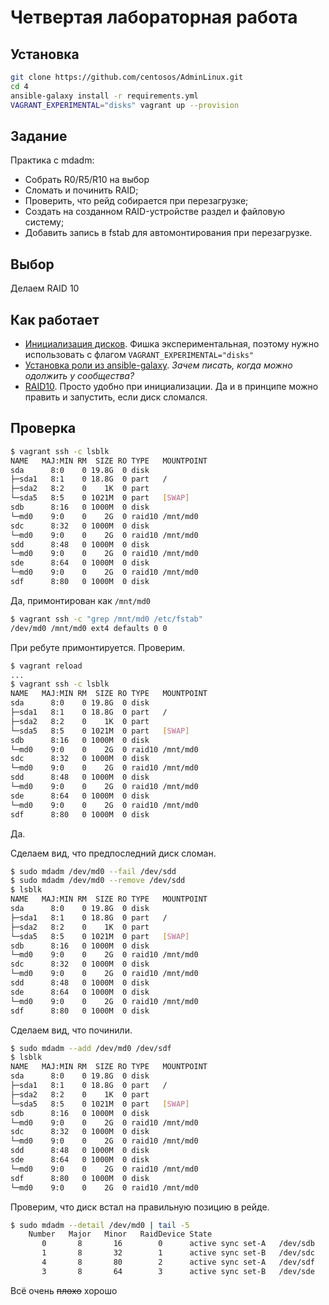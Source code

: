 # Четвертая лабораторная работа

## Установка

```bash
git clone https://github.com/centosos/AdminLinux.git
cd 4
ansible-galaxy install -r requirements.yml
VAGRANT_EXPERIMENTAL="disks" vagrant up --provision
```

## Задание

Практика с mdadm:

- Cобрать R0/R5/R10 на выбор
- Сломать и починить RAID;
- Проверить, что рейд собирается при перезагрузке;
- Cоздать на созданном RAID-устройстве раздел и файловую систему;
- Добавить запись в fstab для автомонтирования при перезагрузке.

## Выбор

Делаем RAID 10

## Как работает

- [Инициализация дисков](https://github.com/centosos/AdminLinux/blob/master/4/Vagrantfile#L8-L15).
Фишка экспериментальная, поэтому нужно использовать с флагом `VAGRANT_EXPERIMENTAL="disks"`
- [Установка роли из ansible-galaxy](https://github.com/centosos/AdminLinux/blob/master/4/requirements.yml).
*Зачем писать, когда можно одолжить у сообщества?*
- [RAID10](https://github.com/centosos/AdminLinux/blob/master/4/playbook.yml#L11-L24).
Просто удобно при инициализации. Да и в принципе можно править и запустить, если диск сломался.

## Проверка

```bash
$ vagrant ssh -c lsblk
NAME   MAJ:MIN RM  SIZE RO TYPE   MOUNTPOINT
sda      8:0    0 19.8G  0 disk
├─sda1   8:1    0 18.8G  0 part   /
├─sda2   8:2    0    1K  0 part
└─sda5   8:5    0 1021M  0 part   [SWAP]
sdb      8:16   0 1000M  0 disk
└─md0    9:0    0    2G  0 raid10 /mnt/md0
sdc      8:32   0 1000M  0 disk
└─md0    9:0    0    2G  0 raid10 /mnt/md0
sdd      8:48   0 1000M  0 disk
└─md0    9:0    0    2G  0 raid10 /mnt/md0
sde      8:64   0 1000M  0 disk
└─md0    9:0    0    2G  0 raid10 /mnt/md0
sdf      8:80   0 1000M  0 disk
```

Да, примонтирован как `/mnt/md0`

```bash
$ vagrant ssh -c "grep /mnt/md0 /etc/fstab"
/dev/md0 /mnt/md0 ext4 defaults 0 0
```

При ребуте примонтируется. Проверим.

```bash
$ vagrant reload
...
$ vagrant ssh -c lsblk
NAME   MAJ:MIN RM  SIZE RO TYPE   MOUNTPOINT
sda      8:0    0 19.8G  0 disk
├─sda1   8:1    0 18.8G  0 part   /
├─sda2   8:2    0    1K  0 part
└─sda5   8:5    0 1021M  0 part   [SWAP]
sdb      8:16   0 1000M  0 disk
└─md0    9:0    0    2G  0 raid10 /mnt/md0
sdc      8:32   0 1000M  0 disk
└─md0    9:0    0    2G  0 raid10 /mnt/md0
sdd      8:48   0 1000M  0 disk
└─md0    9:0    0    2G  0 raid10 /mnt/md0
sde      8:64   0 1000M  0 disk
└─md0    9:0    0    2G  0 raid10 /mnt/md0
sdf      8:80   0 1000M  0 disk
```

Да.

Сделаем вид, что предпоследний диск сломан.

```bash
$ sudo mdadm /dev/md0 --fail /dev/sdd
$ sudo mdadm /dev/md0 --remove /dev/sdd
$ lsblk
NAME   MAJ:MIN RM  SIZE RO TYPE   MOUNTPOINT
sda      8:0    0 19.8G  0 disk
├─sda1   8:1    0 18.8G  0 part   /
├─sda2   8:2    0    1K  0 part
└─sda5   8:5    0 1021M  0 part   [SWAP]
sdb      8:16   0 1000M  0 disk
└─md0    9:0    0    2G  0 raid10 /mnt/md0
sdc      8:32   0 1000M  0 disk
└─md0    9:0    0    2G  0 raid10 /mnt/md0
sdd      8:48   0 1000M  0 disk
sde      8:64   0 1000M  0 disk
└─md0    9:0    0    2G  0 raid10 /mnt/md0
sdf      8:80   0 1000M  0 disk
```

Сделаем вид, что починили.

```bash
$ sudo mdadm --add /dev/md0 /dev/sdf
$ lsblk
NAME   MAJ:MIN RM  SIZE RO TYPE   MOUNTPOINT
sda      8:0    0 19.8G  0 disk
├─sda1   8:1    0 18.8G  0 part   /
├─sda2   8:2    0    1K  0 part
└─sda5   8:5    0 1021M  0 part   [SWAP]
sdb      8:16   0 1000M  0 disk
└─md0    9:0    0    2G  0 raid10 /mnt/md0
sdc      8:32   0 1000M  0 disk
└─md0    9:0    0    2G  0 raid10 /mnt/md0
sdd      8:48   0 1000M  0 disk
sde      8:64   0 1000M  0 disk
└─md0    9:0    0    2G  0 raid10 /mnt/md0
sdf      8:80   0 1000M  0 disk
└─md0    9:0    0    2G  0 raid10 /mnt/md0
```

Проверим, что диск встал на правильную позицию в рейде.

```bash
$ sudo mdadm --detail /dev/md0 | tail -5
    Number   Major   Minor   RaidDevice State
       0       8       16        0      active sync set-A   /dev/sdb
       1       8       32        1      active sync set-B   /dev/sdc
       4       8       80        2      active sync set-A   /dev/sdf
       3       8       64        3      active sync set-B   /dev/sde
```

Всё очень ~~плохо~~ хорошо
